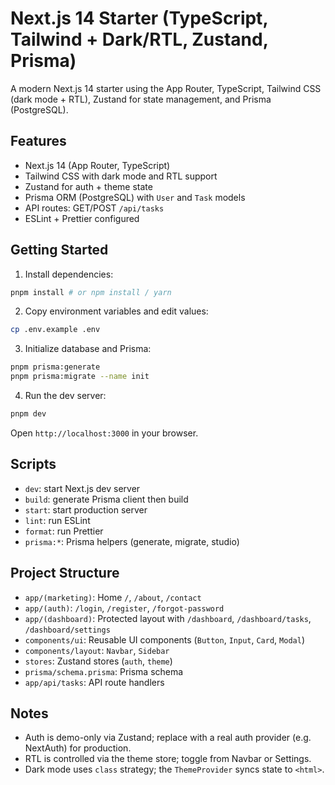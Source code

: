 # Next.js 14 Starter (TypeScript, Tailwind + Dark/RTL, Zustand, Prisma)

A modern Next.js 14 starter using the App Router, TypeScript, Tailwind CSS (dark mode + RTL), Zustand for state management, and Prisma (PostgreSQL).

## Features
- Next.js 14 (App Router, TypeScript)
- Tailwind CSS with dark mode and RTL support
- Zustand for auth + theme state
- Prisma ORM (PostgreSQL) with `User` and `Task` models
- API routes: GET/POST `/api/tasks`
- ESLint + Prettier configured

## Getting Started

1. Install dependencies:
```bash
pnpm install # or npm install / yarn
```

2. Copy environment variables and edit values:
```bash
cp .env.example .env
```

3. Initialize database and Prisma:
```bash
pnpm prisma:generate
pnpm prisma:migrate --name init
```

4. Run the dev server:
```bash
pnpm dev
```

Open `http://localhost:3000` in your browser.

## Scripts
- `dev`: start Next.js dev server
- `build`: generate Prisma client then build
- `start`: start production server
- `lint`: run ESLint
- `format`: run Prettier
- `prisma:*`: Prisma helpers (generate, migrate, studio)

## Project Structure
- `app/(marketing)`: Home `/`, `/about`, `/contact`
- `app/(auth)`: `/login`, `/register`, `/forgot-password`
- `app/(dashboard)`: Protected layout with `/dashboard`, `/dashboard/tasks`, `/dashboard/settings`
- `components/ui`: Reusable UI components (`Button`, `Input`, `Card`, `Modal`)
- `components/layout`: `Navbar`, `Sidebar`
- `stores`: Zustand stores (`auth`, `theme`)
- `prisma/schema.prisma`: Prisma schema
- `app/api/tasks`: API route handlers

## Notes
- Auth is demo-only via Zustand; replace with a real auth provider (e.g. NextAuth) for production.
- RTL is controlled via the theme store; toggle from Navbar or Settings.
- Dark mode uses `class` strategy; the `ThemeProvider` syncs state to `<html>`.
